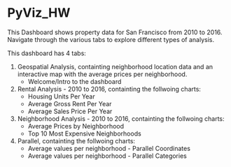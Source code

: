 # PyViz_HW

This Dashboard shows property data for San Francisco from 2010 to 2016.   
Navigate through the various tabs to explore different types of analysis.  

This dashboard has 4 tabs: 
1) Geospatial Analysis, containting neighborhood location data and an interactive map with the average prices per neighborhood.
    - Welcome/Intro to the dashboard
2) Rental Analysis - 2010 to 2016, containting the follwoing charts:  
    - Housing Units Per Year  
    - Average Gross Rent Per Year  
    - Average Sales Price Per Year  
3) Neighborhood Analysis - 2010 to 2016, containting the follwoing charts:  
    - Average Prices by Neighborhood  
    - Top 10 Most Expensive Neighborhoods  
4) Parallel, containting the follwoing charts:  
    - Average values per neighborhood - Parallel Coordinates  
    - Average values per neighborhood - Parallel Categories   
